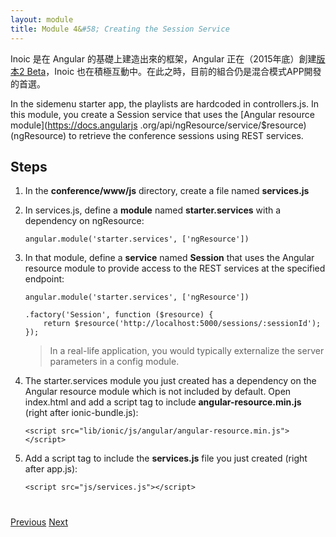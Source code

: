 ```yaml
---
layout: module
title: Module 4&#58; Creating the Session Service
---
```

Inoic 是在 Angular 的基礎上建造出來的框架，Angular 正在（2015年底）創建[版本2 Beta](https://angular.io/)，Inoic 也在積極互動中。在此之時，目前的組合仍是混合模式APP開發的首選。

In the sidemenu starter app, the playlists are hardcoded in controllers.js. In this module, 
you create a Session service that uses the [Angular resource module](https://docs.angularjs
.org/api/ngResource/service/$resource) (ngResource) to retrieve the conference sessions using REST services. 

## Steps

1. In the **conference/www/js** directory, create a file named **services.js**

2. In services.js, define a **module** named **starter.services** with a dependency on ngResource:

    ```
    angular.module('starter.services', ['ngResource'])
    ```

1. In that module, define a **service** named **Session** that uses the Angular resource module to provide access to the REST services at the specified endpoint:

    ```
    angular.module('starter.services', ['ngResource'])
    
    .factory('Session', function ($resource) {
        return $resource('http://localhost:5000/sessions/:sessionId');
    });
    ```
    
    > In a real-life application, you would typically externalize the server parameters in a config module.

1. The starter.services module you just created has a dependency on the Angular resource module which is
 not included by default. Open index.html and add a script tag to include **angular-resource.min.js** (right after 
 ionic-bundle.js):

    ```
    <script src="lib/ionic/js/angular/angular-resource.min.js"></script>
    ```

1. Add a script tag to include the **services.js** file you just created (right after app.js):

    ```
    <script src="js/services.js"></script>
    ```


<div class="row" style="margin-top:40px;">
<div class="col-sm-12">
<a href="create-ionic-application.html" class="btn btn-default"><i class="glyphicon glyphicon-chevron-left"></i> 
Previous</a>
<a href="create-angular-controller.html" class="btn btn-default pull-right">Next <i class="glyphicon 
glyphicon-chevron-right"></i></a>
</div>
</div>


